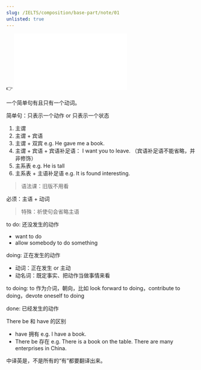 ```yaml
---
slug: /IELTS/composition/base-part/note/01
unlisted: true
---
```


👉 ![写作基础1.pdf](./写作基础1.pdf)

一个简单句有且只有一个动词。

简单句：只表示一个动作 or 只表示一个状态

1. 主谓
2. 主谓 + 宾语
3. 主谓 + 双宾 e.g. He gave me a book.
4. 主谓 + 宾语 + 宾语补足语： I want you to leave. （宾语补足语不能省略，并非修饰）
5. 主系表 e.g. He is tall
6. 主系表 + 主语补足语 e.g. It is found interesting.

> 语法课：旧版不用看

必须：主语 + 动词
> 特殊：祈使句会省略主语

to do: 还没发生的动作
- want to do
- allow somebody to do something

doing: 正在发生的动作
- 动词：正在发生 or 主动
- 动名词：既定事实、把动作当做事情来看

to doing: to 作为介词，朝向，比如 look forward to doing，contribute to doing，devote oneself to doing

done: 已经发生的动作


There be 和 have 的区别
- have 拥有 e.g. I have a book.
- There be 存在 e.g. There is a book on the table. There are many enterprises in China.

中译英是，不是所有的“有”都要翻译出来。